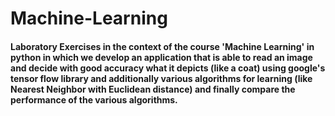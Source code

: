 # Machine-Learning
#### Laboratory Exercises in the context of the course 'Machine Learning' in python in which we develop an application that is able to read an image and decide with good accuracy what it depicts (like a coat) using google's tensor flow library and additionally various algorithms for learning (like Nearest Neighbor with Euclidean distance) and finally compare the performance of the various algorithms.


